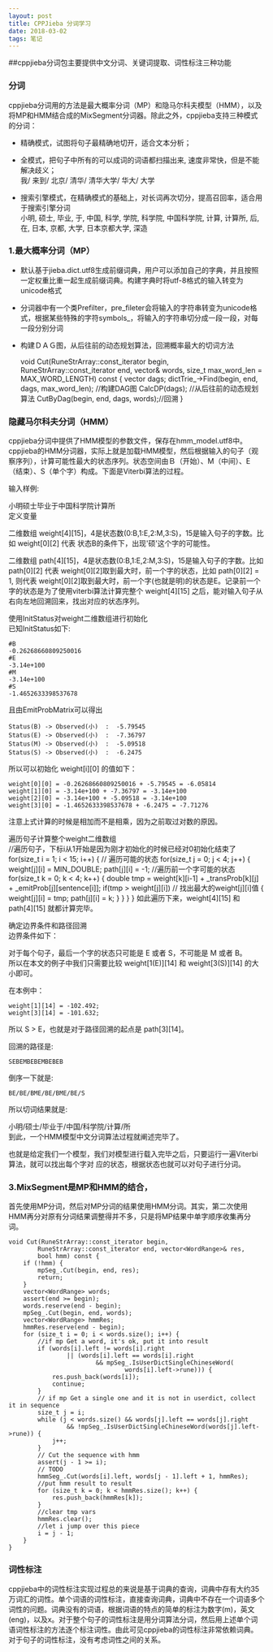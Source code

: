 ```yaml
---
layout: post
title: CPPJieba 分词学习
date: 2018-03-02 
tags: 笔记    
---
```


##cppjieba分词包主要提供中文分词、关键词提取、词性标注三种功能

### 分词

cppjieba分词用的方法是最大概率分词（MP）和隐马尔科夫模型（HMM），以及将MP和HMM结合成的MixSegment分词器。除此之外，cppjieba支持三种模式的分词：

* 精确模式，试图将句子最精确地切开，适合文本分析；  
* 全模式，把句子中所有的可以成词的词语都扫描出来, 速度非常快，但是不能解决歧义；  
    我/ 来到/ 北京/ 清华/ 清华大学/ 华大/ 大学

* 搜索引擎模式，在精确模式的基础上，对长词再次切分，提高召回率，适合用于搜索引擎分词  
    小明, 硕士, 毕业, 于, 中国, 科学, 学院, 科学院, 中国科学院, 计算, 计算所, 后, 在, 日本, 京都, 大学, 日本京都大学, 深造

### 1.最大概率分词（MP）

* 默认基于jieba.dict.utf8生成前缀词典，用户可以添加自己的字典，并且按照一定权重比重一起生成前缀词典。构建字典时将utf-8格式的输入转变为unicode格式
* 分词器中有一个类Prefilter，pre_fileter会将输入的字符串转变为unicode格式，根据某些特殊的字符symbols_，将输入的字符串切分成一段一段，对每一段分别分词
* 构建ＤＡＧ图，从后往前的动态规划算法，回溯概率最大的切词方法


     void Cut(RuneStrArray::const_iterator begin,
            RuneStrArray::const_iterator end, vector<WordRange>& words,
            size_t max_word_len = MAX_WORD_LENGTH) const {
        vector<Dag> dags;
        dictTrie_->Find(begin, end, dags, max_word_len);  //构建DAG图
        CalcDP(dags);  //从后往前的动态规划算法
        CutByDag(begin, end, dags, words);//回溯
    }

### 隐藏马尔科夫分词（HMM）

cppjieba分词中提供了HMM模型的参数文件，保存在hmm_model.utf8中。cppjieba的HMM分词器，实际上就是加载HMM模型，然后根据输入的句子（观察序列），计算可能性最大的状态序列。状态空间由Ｂ（开始）、M（中间）、E（结束）、S（单个字）构成。下面是Viterbi算法的过程。  

输入样例:  

小明硕士毕业于中国科学院计算所  
定义变量  

二维数组 weight[4][15]，4是状态数(0:B,1:E,2:M,3:S)，15是输入句子的字数。比如 weight[0][2] 代表 状态B的条件下，出现'硕'这个字的可能性。  

二维数组 path[4][15]，4是状态数(0:B,1:E,2:M,3:S)，15是输入句子的字数。比如 path[0][2] 代表 weight[0][2]取到最大时，前一个字的状态，比如 path[0][2] = 1, 则代表 weight[0][2]取到最大时，前一个字(也就是明)的状态是E。记录前一个字的状态是为了使用viterbi算法计算完整个 weight[4][15] 之后，能对输入句子从右向左地回溯回来，找出对应的状态序列。

使用InitStatus对weight二维数组进行初始化  
已知InitStatus如下:  

    #B  
    -0.26268660809250016  
    #E  
    -3.14e+100  
    #M  
    -3.14e+100  
    #S  
    -1.4652633398537678  
且由EmitProbMatrix可以得出  

    Status(B) -> Observed(小)  :  -5.79545  
    Status(E) -> Observed(小)  :  -7.36797  
    Status(M) -> Observed(小)  :  -5.09518  
    Status(S) -> Observed(小)  :  -6.2475  
所以可以初始化 weight[i][0] 的值如下：  

    weight[0][0] = -0.26268660809250016 + -5.79545 = -6.05814  
    weight[1][0] = -3.14e+100 + -7.36797 = -3.14e+100  
    weight[2][0] = -3.14e+100 + -5.09518 = -3.14e+100  
    weight[3][0] = -1.4652633398537678 + -6.2475 = -7.71276  
注意上式计算的时候是相加而不是相乘，因为之前取过对数的原因。  

遍历句子计算整个weight二维数组  
//遍历句子，下标i从1开始是因为刚才初始化的时候已经对0初始化结束了  
    for(size_t i = 1; i < 15; i++)
    {
        // 遍历可能的状态
        for(size_t j = 0; j < 4; j++) 
        {
            weight[j][i] = MIN_DOUBLE;
            path[j][i] = -1;
            //遍历前一个字可能的状态
            for(size_t k = 0; k < 4; k++)
            {
                double tmp = weight[k][i-1] + _transProb[k][j] + _emitProb[j][sentence[i]];
                if(tmp > weight[j][i]) // 找出最大的weight[j][i]值
                {
                    weight[j][i] = tmp;
                    path[j][i] = k;
                }
            }
        }
    }
如此遍历下来，weight[4][15] 和 path[4][15] 就都计算完毕。  

确定边界条件和路径回溯  
边界条件如下：  

对于每个句子，最后一个字的状态只可能是 E 或者 S，不可能是 M 或者 B。  
所以在本文的例子中我们只需要比较 weight[1(E)][14] 和 weight[3(S)][14] 的大小即可。  

在本例中：  

    weight[1][14] = -102.492;
    weight[3][14] = -101.632;
所以 S > E，也就是对于路径回溯的起点是 path[3][14]。  

回溯的路径是:  

    SEBEMBEBEMBEBEB  
倒序一下就是:  

    BE/BE/BME/BE/BME/BE/S
所以切词结果就是:  

小明/硕士/毕业于/中国/科学院/计算/所  
到此，一个HMM模型中文分词算法过程就阐述完毕了。  

也就是给定我们一个模型，我们对模型进行载入完毕之后，只要运行一遍Viterbi算法，就可以找出每个字对  应的状态，根据状态也就可以对句子进行分词。  

### 3.MixSegment是MP和HMM的结合，

首先使用MP分词，然后对MP分词的结果使用HMM分词。其实，第二次使用HMM再分对原有分词结果调整得并不多，只是将MP结果中单字顺序收集再分词。
    
    void Cut(RuneStrArray::const_iterator begin,
            RuneStrArray::const_iterator end, vector<WordRange>& res,
            bool hmm) const {
        if (!hmm) {
            mpSeg_.Cut(begin, end, res);
            return;
        }
        vector<WordRange> words;
        assert(end >= begin);
        words.reserve(end - begin);
        mpSeg_.Cut(begin, end, words);
        vector<WordRange> hmmRes;
        hmmRes.reserve(end - begin);
        for (size_t i = 0; i < words.size(); i++) {
            //if mp Get a word, it's ok, put it into result
            if (words[i].left != words[i].right
                    || (words[i].left == words[i].right
                            && mpSeg_.IsUserDictSingleChineseWord(
                                    words[i].left->rune))) {
                res.push_back(words[i]);
                continue;
            }
            // if mp Get a single one and it is not in userdict, collect it in sequence
            size_t j = i;
            while (j < words.size() && words[j].left == words[j].right
                    && !mpSeg_.IsUserDictSingleChineseWord(words[j].left->rune)) {
                j++;
            }
            // Cut the sequence with hmm
            assert(j - 1 >= i);
            // TODO
            hmmSeg_.Cut(words[i].left, words[j - 1].left + 1, hmmRes);
            //put hmm result to result
            for (size_t k = 0; k < hmmRes.size(); k++) {
                res.push_back(hmmRes[k]);
            }
            //clear tmp vars
            hmmRes.clear();
            //let i jump over this piece
            i = j - 1;
        }
    }

### 词性标注

cppjieba中的词性标注实现过程总的来说是基于词典的查询，词典中存有大约35万词汇的词性。单个词语的词性标注，直接查询词典，词典中不存在一个词语多个词性的问题。词典没有的词语，根据词语的特点的简单的标注为数字(m)，英文(eng)，以及x。对于整个句子的词性标注是用分词算法分词，然后用上述单个词语词性标注的方法逐个标注词性。由此可见cppjieba的词性标注非常依赖词典。对于句子的词性标注，没有考虑词性之间的关系。

 




